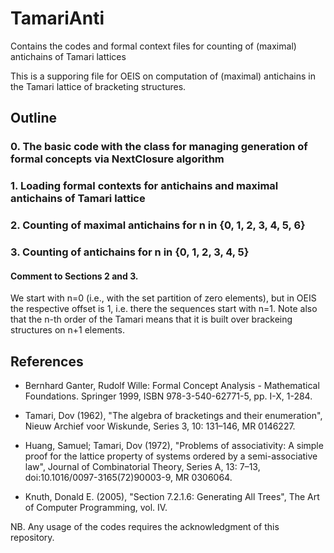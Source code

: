 # TamariAnti
Contains the codes and formal context files for counting of (maximal) antichains of Tamari lattices


This is a supporing file for OEIS on computation of (maximal) antichains in the Tamari lattice of bracketing structures.

## Outline

### 0. The basic code with the class for managing generation of formal concepts via NextClosure algorithm

### 1. Loading formal contexts for antichains and maximal antichains of Tamari lattice

### 2. Counting of maximal antichains for n in {0, 1, 2, 3, 4, 5, 6} 

### 3. Counting of  antichains for n in {0, 1, 2, 3, 4, 5} 

#### Comment to Sections 2 and 3.


We start with n=0 (i.e., with the set partition of zero elements), but in OEIS the respective offset is 1, i.e. there the sequences start with n=1.
Note also that the n-th order of the Tamari means that it is built over brackeing structures on n+1 elements. 

## References

* Bernhard Ganter, Rudolf Wille:
Formal Concept Analysis - Mathematical Foundations. Springer 1999, ISBN 978-3-540-62771-5, pp. I-X, 1-284.

* Tamari, Dov (1962), "The algebra of bracketings and their enumeration", Nieuw Archief voor Wiskunde, Series 3, 10: 131–146, MR 0146227.

* Huang, Samuel; Tamari, Dov (1972), "Problems of associativity: A simple proof for the lattice property of systems ordered by a semi-associative law", Journal of Combinatorial Theory, Series A, 13: 7–13, doi:10.1016/0097-3165(72)90003-9, MR 0306064.

* Knuth, Donald E. (2005), "Section 7.2.1.6: Generating All Trees", The Art of Computer Programming, vol. IV.


NB. Any usage of the codes requires the acknowledgment of this repository.
